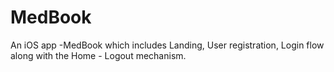 # MedBook
An iOS app -MedBook which includes Landing, User registration, Login flow along with the Home - Logout mechanism.
